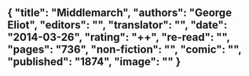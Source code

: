 {
 "title": "Middlemarch",
 "authors": "George Eliot",
 "editors": "",
 "translator": "",
 "date": "2014-03-26",
 "rating": "++",
 "re-read": "",
 "pages": "736",
 "non-fiction": "",
 "comic": "",
 "published": "1874",
 "image": ""
}
---

